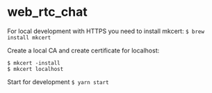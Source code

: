 # web_rtc_chat

For local development with HTTPS you need to install mkcert:
```$ brew install mkcert```

Create a local CA and create certificate for localhost:
```
$ mkcert -install
$ mkcert localhost
```

Start for development
```$ yarn start```
